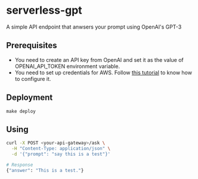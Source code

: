 # serverless-gpt

A simple API endpoint that anwsers your prompt using OpenAI's GPT-3

## Prerequisites

- You need to create an API key from OpenAI and set it as the value of OPENAI_API_TOKEN environment variable.
- You need to set up credentials for AWS. Follow [this tutorial](https://www.serverless.com/framework/docs/providers/aws/guide/credentials/) to know how to configure it.
  
## Deployment

```
make deploy
```

## Using

```bash
curl -X POST <your-api-gateway>/ask \
  -H "Content-Type: application/json" \
  -d '{"prompt": "say this is a test"}'

# Response
{"answer": "This is a test."}
```

